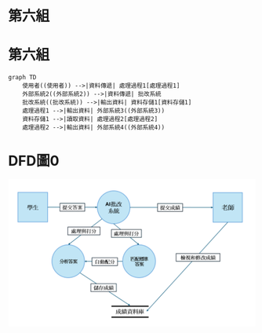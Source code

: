# 第六組
<h1>第六組</h1>

```mermaid
graph TD
    使用者((使用者)) -->|資料傳遞| 處理過程1[處理過程1]
    外部系統2((外部系統2)) -->|資料傳遞| 批改系統
    批改系統((批改系統)) -->|輸出資料| 資料存儲1[資料存儲1]
    處理過程1 -->|輸出資料| 外部系統3((外部系統3))
    資料存儲1 -->|讀取資料| 處理過程2[處理過程2]
    處理過程2 -->|輸出資料| 外部系統4((外部系統4))

```

# DFD圖0
![DFD圖0](image.png)
